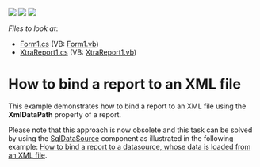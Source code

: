 <!-- default badges list -->
![](https://img.shields.io/endpoint?url=https://codecentral.devexpress.com/api/v1/VersionRange/128598638/12.2.4%2B)
[![](https://img.shields.io/badge/Open_in_DevExpress_Support_Center-FF7200?style=flat-square&logo=DevExpress&logoColor=white)](https://supportcenter.devexpress.com/ticket/details/E542)
[![](https://img.shields.io/badge/📖_How_to_use_DevExpress_Examples-e9f6fc?style=flat-square)](https://docs.devexpress.com/GeneralInformation/403183)
<!-- default badges end -->
<!-- default file list -->
*Files to look at*:

* [Form1.cs](./CS/Form1.cs) (VB: [Form1.vb](./VB/Form1.vb))
* [XtraReport1.cs](./CS/XtraReport1.cs) (VB: [XtraReport1.vb](./VB/XtraReport1.vb))
<!-- default file list end -->
# How to bind a report to an XML file


<p>This example demonstrates how to bind a report to an XML file using the <strong>XmlDataPath</strong> property of a report.</p>
<p>Please note that this approach is now obsolete and this task can be solved by using the <a href="https://documentation.devexpress.com/#CoreLibraries/clsDevExpressDataAccessSqlSqlDataSourcetopic">SqlDataSource</a> component as illustrated in the following example: <a href="https://www.devexpress.com/Support/Center/Example/Details/E535">How to bind a report to a datasource, whose data is loaded from an XML file</a>.</p>

<br/>


